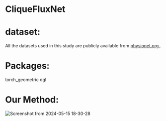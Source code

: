 # CliqueFluxNet
# dataset: 
 All the datasets used in this study are publicly available from [physionet.org ](https://physionet.org/). 
# Packages: 
torch_geometric 
dgl

# Our Method: 
![Screenshot from 2024-05-15 18-30-28](https://github.com/SoheilaMolaei/CliqueFluxNet/assets/63698187/9632510d-9c53-485f-9e55-01d07615411a)
